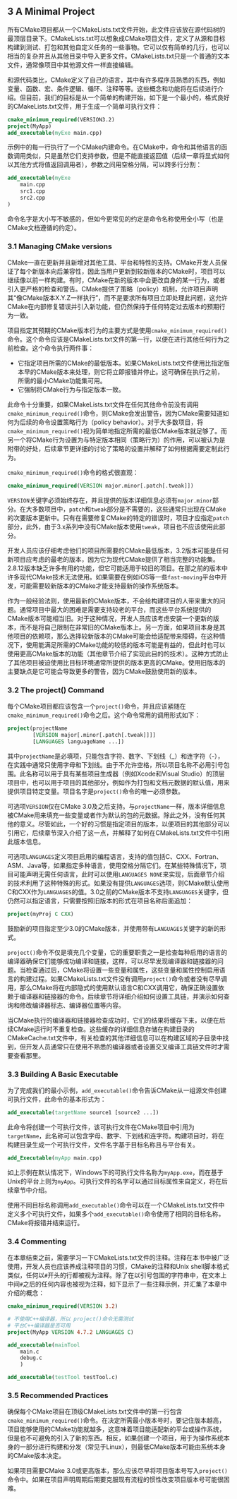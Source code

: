 ## 3 A Minimal Project

所有CMake项目都从一个CMakeLists.txt文件开始，此文件应该放在源代码树的最顶层目录下。CMakeLists.txt可以想象成CMake项目文件，定义了从源和目标构建到测试、打包和其他自定义任务的一些事物。它可以仅有简单的几行，也可以相当的复杂并且从其他目录中导入更多文件。CMakeLists.txt只是一个普通的文本文件，通常像项目中其他源文件一样直接编辑。

和源代码类比，CMake定义了自己的语言，其中有许多程序员熟悉的东西，例如变量、函数、宏、条件逻辑、循环、注释等等。这些概念和功能将在后续进行介绍。但目前，我们的目标是从一个简单的构建开始，如下是一个最小的，格式良好的CMakeLists.txt文件，用于生成一个简单可执行文件：

``` cmake
cmake_minimum_required(VERSION3.2)
project(MyApp)
add_executable(myExe main.cpp)
```

示例中的每一行执行了一个CMake内建命令。在CMake中，命令和其他语言的函数调用类似，只是虽然它们支持参数，但是不能直接返回值（后续一章将显式如何以其他方式将值返回调用者），参数之间用空格分隔，可以跨多行分割：

``` cmake
add_executable(myExe
    main.cpp
    src1.cpp
    src2.cpp
)
```

命令名字是大小写不敏感的，但如今更常见的约定是命令名称使用全小写（也是CMake文档遵循的约定）。

### 3.1 Managing CMake versions

CMake一直在更新并且新增对其他工具、平台和特性的支持。CMake开发人员保证了每个新版本向后兼容性，因此当用户更新到较新版本的CMake时，项目可以继续像以前一样构建。有时，CMake在新的版本中会更改自身的某一行为，或者引入更严格的检查和警告。CMake提供了策略（policy）机制，允许项目声明其“像CMake版本X.Y.Z一样执行”，而不是要求所有项目立即处理此问题，这允许CMake在内部修复错误并引入新功能，但仍然保持于任何特定过去版本的预期行为一致。

项目指定其预期的CMake版本行为的主要方式是使用`cmake_minimum_required()`命令。这个命令应该是CMakeLists.txt文件的第一行，以便在进行其他任何行为之前检查。这个命令执行两件事：

* 它指定项目所需的CMake的最低版本。如果CMakeLists.txt文件使用比指定版本早的CMake版本来处理，则它将立即报错并停止。这可确保在执行之前，所需的最小CMake功能集可用。
* 它强制将CMake行为与指定版本一致。

此命令十分重要，如果CMakeLists.txt文件在任何其他命令前没有调用`cmake_minimum_required()`命令，则CMake会发出警告，因为CMake需要知道如何为后续的命令设置策略行为（policy behavior）。对于大多数项目，将`cmake_minimum_required()`视为简单地指定所需的最低CMake版本就足够了。而另一个将CMake行为设置为与特定版本相同（策略行为）的作用，可以被认为是附带的好处，后续章节更详细的讨论了策略的设置并解释了如何根据需要定制此行为。

`cmake_minimum_required()`命令的格式很直观：

``` cmake
cmake_minimum_required(VERSION major.minor[.patch[.tweak]])
```

`VERSION`关键字必须始终存在，并且提供的版本详细信息必须有`major.minor`部分。在大多数项目中，`patch`和`tweak`部分是不需要的，这些通常只出现在CMake的次要版本更新中。只有在需要修复CMake的特定的错误时，项目才应指定`patch`部分，此外，由于3.x系列中没有CMake版本使用`tweak`，项目也不应该使用此部分。

开发人员应该仔细考虑他们的项目所需要的CMake最低版本，3.2版本可能是任何新项目应考虑的最老的版本，因为它为现代CMake提供了相当完整的功能集。2.8.12版本缺乏许多有用的功能，但它可能适用于较旧的项目。在那之前的版本中许多现代CMake技术无法使用。如果需要在例如iOS等一些`fast-moving`平台中开发，可能需要较新版本的CMake才能支持最新的操作系统版本。

作为一般经验法则，使用最新的CMake版本，不会给构建项目的人带来重大的问题。通常项目中最大的困难是需要支持较老的平台，而这些平台系统提供的CMake版本可能相当旧。对于这种情况，开发人员应该考虑安装一个更新的版本，而不是将自己限制在非常旧的CMake版本上。另一方面，如果项目本身是其他项目的依赖项，那么选择较新版本的CMake可能会给适配带来障碍，在这种情况下，使用能满足所需的CMake功能的较低的版本可能是有益的，但此时也可以使用更高CMake版本的功能（其他章节介绍了实现此目的的技术）。这种方式防止了其他项目被迫使用比目标环境通常所提供的版本更高的CMake。使用旧版本的主要缺点是它可能会导致更多的警告，因为CMake鼓励使用新的版本。

### 3.2 The project() Command

每个CMake项目都应该包含一个`project()`命令，并且应该紧随在`cmake_minimum_required()`命令之后。这个命令常用的调用形式如下：

``` cmake
project(projectName
        [VERSION major[.minor[.patch[.tweak]]]]
        [LANGUAGES languageName ...])
```

其中`projectName`是必填项，只能包含字符、数字、下划线（_）和连字符（-），在实践中通常只使用字母和下划线。由于不允许空格，所以项目名称不必用引号包围。此名称可以用于具有某些项目生成器（例如Xcode和Visual Studio）的顶层项目中，也可以用于项目的其他部分，例如作为打包和文档元数据的默认值，用来提供项目特定变量。项目名字是`project()`命令的唯一必须参数。

可选项`VERSION`仅在CMake 3.0及之后支持。与`projectName`一样，版本详细信息被CMake用来填充一些变量或者作为默认的包的元数据。除此之外，没有任何其他的意义。尽管如此，一个好的习惯是指定项目的版本，以便项目的其他部分可以引用它，后续章节深入介绍了这一点，并解释了如何在CMakeLists.txt文件中引用此版本信息。

可选项`LANGUAGES`定义项目启用的编程语言，支持的值包括C、CXX、Fortran、ASM、Java等，如果指定多种语言，使用空格分隔它们。在某些特殊情况下，项目可能声明无需任何语言，此时可以使用`LANGUAGES NONE`来实现，后面章节介绍的技术利用了这种特殊的形式。如果没有提供`LANGUAGES`选项，则CMake默认使用C和CXX作为`LANGUAGES`的值。3.0之前的CMake版本不支持`LANGUAGES`关键字，但仍然可以指定语言，只需要按照旧版本的形式在项目名称后面追加：

``` cmake
project(myProj C CXX)
```

鼓励新的项目指定至少3.0的CMake版本，并使用带有`LANGUAGES`关键字的新的形式。

`project()`命令不仅是填充几个变量，它的重要职责之一是检查每种启用的语言的编译器确保它们能够成功编译和链接，这样，可以尽早发现编译器和链接器的问题。当检查通过后，CMake将设置一些变量和属性，这些变量和属性控制启用语言的构建过程。如果CMakeLists.txt文件没有调用`project()`命令或者没有尽早调用，那么CMake将在内部隐式的使用默认语言C和CXX调用它，确保正确设置依赖于编译器和链接器的命令。后续章节将详细介绍如何设置工具链，并演示如何查询和修改编译器标志、编译器位置等内容。

当CMake执行的编译器和链接器检查成功时，它们的结果将缓存下来，以便在后续CMake运行时不重复检查。这些缓存的详细信息存储在构建目录的CMakeCache.txt文件中，有关检查的其他详细信息可以在构建区域的子目录中找到，但开发人员通常只在使用不熟悉的编译器或者设置交叉编译工具链文件时才需要查看那里。

### 3.3 Building A Basic Executable

为了完成我们的最小示例，`add_executable()`命令告诉CMake从一组源文件创建可执行文件，此命令的基本形式为：

``` cmake
add_executable(targetName source1 [source2 ...])
```

此命令将创建一个可执行文件，该可执行文件在CMake项目中引用为`targetName`，此名称可以包含字母、数字、下划线和连字符。构建项目时，将在构建目录生成一个可执行文件，文件名字基于目标名称且与平台有关。

``` cmake
add_Executable(myApp main.cpp)
```

如上示例在默认情况下，Windows下的可执行文件名称为`myApp.exe`，而在基于Unix的平台上则为`myApp`。可执行文件的名字可以通过目标属性来自定义，将在后续章节中介绍。

使用不同目标名称调用`add_executable()`命令可以在一个CMakeLists.txt文件中定义多个可执行文件，如果多个`add_executable()`命令使用了相同的目标名称，CMake将报错并结束运行。

### 3.4 Commenting

在本章结束之前，需要学习一下CMakeLists.txt文件的注释。注释在本书中被广泛使用，开发人员也应该养成注释项目的习惯，CMake的注释和Unix shell脚本格式类似，任何以`#`开头的行都被视为注释。除了在以引号包围的字符串中，在文本上中间`#`之后的任何内容也被视为注释，如下显示了一些注释示例，并汇集了本章中介绍的概念：

``` cmake
cmake_minimum_required(VERSION 3.2)

# 不使用C++编译器，所以 project()命令无需测试
# 平台C++编译器是否可用
project(MyApp VERSION 4.7.2 LANGUAGES C)

add_executable(mainTool
    main.c
    debug.c
    )

add_executable(testTool testTool.c)
```

### 3.5 Recommended Practices

确保每个CMake项目在顶级CMakeLists.txt文件中的第一行包含`cmake_minimum_required()`命令。在决定所需最小版本号时，要记住版本越高，项目能够使用的CMake功能就越多，这意味着项目能适配新的平台或操作系统，但是也不可避免的引入了新的东西。相反，如果创建一个项目，用于为操作系统本身的一部分进行构建和分发（常见于Linux），则最低CMake版本可能由系统本身的CMake版本决定。

如果项目需要CMake 3.0或更高版本，那么应该尽早将项目版本号写入`project()`命令中。如果在项目声明周期后期要克服现有流程的惯性改变项目版本号可能很困难。